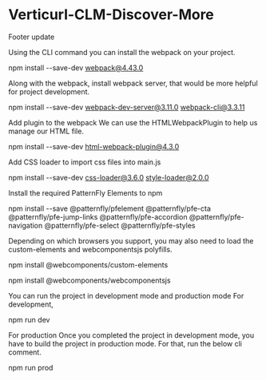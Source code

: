 # Verticurl-CLM-Discover-More
Footer update


Using the CLI command you can install the webpack on your project.

npm install --save-dev webpack@4.43.0

Along with the webpack, install webpack server, that would be more helpful for project development.

npm install --save-dev webpack-dev-server@3.11.0 webpack-cli@3.3.11

Add plugin to the webpack
We can use the HTMLWebpackPlugin to help us manage our HTML file.

npm install --save-dev html-webpack-plugin@4.3.0

Add CSS loader to import css files into main.js

npm install --save-dev css-loader@3.6.0 style-loader@2.0.0

Install the required PatternFly Elements to npm

npm install --save @patternfly/pfelement @patternfly/pfe-cta @patternfly/pfe-jump-links @patternfly/pfe-accordion @patternfly/pfe-navigation @patternfly/pfe-select @patternfly/pfe-styles

Depending on which browsers you support, you may also need to load the custom-elements and webcomponentsjs polyfills.

npm install @webcomponents/custom-elements

npm install @webcomponents/webcomponentsjs

You can run the project in development mode and production mode
For development,

npm run dev

For production
Once you completed the project in development mode, you have to build the project in production mode. For that, run the below cli comment.

npm run prod



